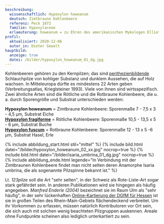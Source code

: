 ```yaml
---
beschreibung:
  wissenschaftlich: Hypoxylon howeanum
  deutsch: Zimtbraune Kohlenbeere
  referenz: Peck 1872
  familie: Hypoxylaceae
  erlaeuterung: howeanum = zu Ehren des amerikanischen Mykologen Elliot Calvin Howe
profil:
  aktualisiert: 2020-12-06
  autor_in: Dieter Gewalt
hauptbild:
  anzeige: true
  datei: /bilder/hypoxylon_howeanum_01_dg.jpg
---
```

Kohlenbeeren gehören zu den Kernpilzen; das sind [perithezienbildende](Perithezien "Glossar") Schlauchpilze von kohliger Substanz und dunklem Aussehen, die auf Holz wachsen. In Mitteleuropa dürfte es mindestens 22 Arten geben (Verbreitungsatlas, Krieglsteiner 1993). Viele von ihnen sind wirtsspezifisch. Zwei ähnliche Arten sind die Rötliche und die Rotbraune Kohlenbeere, die u. a. durch Sporengröße und Substrat unterschieden werden:

**Hypoxylon howeanum** = Zimtbraune Kohlenbeere: Sporenmaße 7 - 7,5  x  3 - 4,5 µm, Substrat Eiche\
**[Hypoxylon fragiforme](/pilze/hypoxylon-fragiforme-rötliche-kohlenbeere)** =	Rötliche Kohlenbeere: Sporenmaße 10,5 - 13,5  x  5 - 6 µm, Substrat Buche\
**[Hypoxylon fuscum](/pilze/hypoxylon-fuscum-rotbraune-kohlenbeere)** = Rotbraune Kohlenbeere: Sporenmaße 12 - 13  x   5 -6	µm, Substrat Hasel, Erle

{% include abbildung_start.html stil="mittel" %}
{% include bild.html datei="/bilder/hypoxylon_howeanum_02_xx.jpg" nocrop=true %}
{% include bild.html datei="/bilder/isaria_umbrina_01_dg.jpg" nocrop=true %}
{% include abbildung_ende.html legende="In Verbindung mit der Zimtbraunen Kohlenbeere findet man nicht selten deren Anamorphe Isaria umbrina, die als  sogenannte Pilzspinne bekannt ist." %}

Lt. *123pilze* soll die Art "sehr selten", in der Schweiz als Rote-Liste-Art sogar stark gefährdet sein. In anderen Publikationen wird sie hingegen als häufig angegeben. *Manfred Enderle (2004)* bezeichnet sie im Raum Ulm als "sehr häufig", in der sehr lückenhaften [Online-Kartierung der DGfM für Hessen](http://hessen.pilze-deutschland.de/organismen/hypoxylon-howeanum-peck-1872-1) ist sie in großen Teilen des Rhein-Main-Gebiets flächendeckend verbreitet. Um ihr Vorkommen zu erfassen, müssen natürlich Kontributoren vor Ort sein, die sich auch mit solchen wenig beachteten Pilzgruppen auskennen. Areale ohne Fundpunkte scheinen also lediglich unterkartiert zu sein.